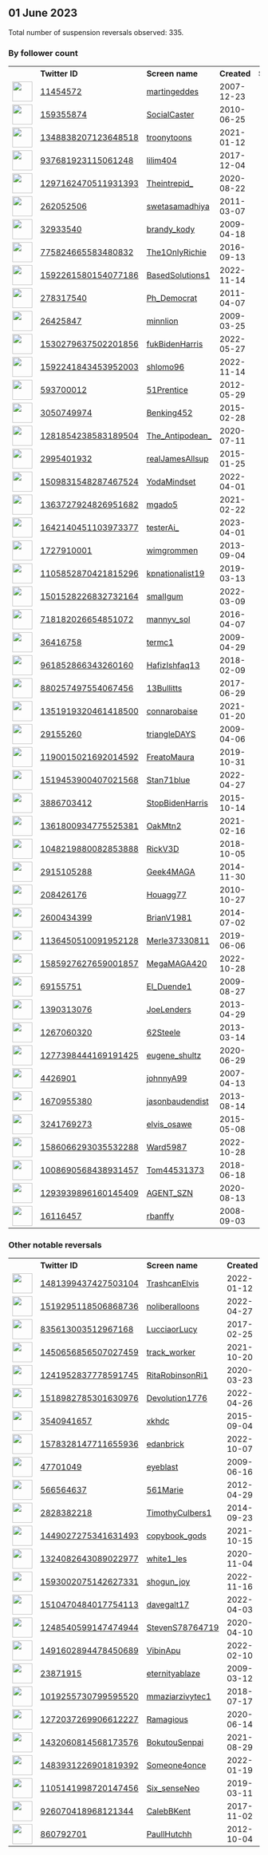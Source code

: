 
## 01 June 2023
Total number of suspension reversals observed: 335.

### By follower count
<table><tr><th></th><th align="left">Twitter ID</th><th align="left">Screen name</th>
<th align="left">Created</th><th align="left">Status</th><th align="left">Suspended</th><th align="left">Followers</th>
<tr><td><a href="https://pbs.twimg.com/profile_images/1176975324933963776/eazJceK7_normal.png"><img src="https://pbs.twimg.com/profile_images/1176975324933963776/eazJceK7_normal.png" width="40px" height="40px" align="center"/></a></td><td><a href="https://twitter.com/intent/user?user_id=11454572">11454572</a></td><td><a href="https://twitter.com/martingeddes">martingeddes</a></td><td>2007-12-23</td><td align="center"></td><td></td><td>159264</td></tr>
<tr><td><a href="https://pbs.twimg.com/profile_images/441735386734157824/kk9-RtaK_normal.jpeg"><img src="https://pbs.twimg.com/profile_images/441735386734157824/kk9-RtaK_normal.jpeg" width="40px" height="40px" align="center"/></a></td><td><a href="https://twitter.com/intent/user?user_id=159355874">159355874</a></td><td><a href="https://twitter.com/SocialCaster">SocialCaster</a></td><td>2010-06-25</td><td align="center"></td><td>2023-01-24</td><td>91550</td></tr>
<tr><td><a href="https://pbs.twimg.com/profile_images/1665694768930918401/RCqTk-IW_normal.jpg"><img src="https://pbs.twimg.com/profile_images/1665694768930918401/RCqTk-IW_normal.jpg" width="40px" height="40px" align="center"/></a></td><td><a href="https://twitter.com/intent/user?user_id=1348838207123648518">1348838207123648518</a></td><td><a href="https://twitter.com/troonytoons">troonytoons</a></td><td>2021-01-12</td><td align="center"></td><td>2023-03-19</td><td>58204</td></tr>
<tr><td><a href="https://pbs.twimg.com/profile_images/1663910991908728833/XToz_afB_normal.jpg"><img src="https://pbs.twimg.com/profile_images/1663910991908728833/XToz_afB_normal.jpg" width="40px" height="40px" align="center"/></a></td><td><a href="https://twitter.com/intent/user?user_id=937681923115061248">937681923115061248</a></td><td><a href="https://twitter.com/lilim404">lilim404</a></td><td>2017-12-04</td><td align="center"></td><td>2023-04-26</td><td>34297</td></tr>
<tr><td><a href="https://pbs.twimg.com/profile_images/1329265390162124801/4wY6mBrh_normal.jpg"><img src="https://pbs.twimg.com/profile_images/1329265390162124801/4wY6mBrh_normal.jpg" width="40px" height="40px" align="center"/></a></td><td><a href="https://twitter.com/intent/user?user_id=1297162470511931393">1297162470511931393</a></td><td><a href="https://twitter.com/Theintrepid_">Theintrepid_</a></td><td>2020-08-22</td><td align="center"></td><td></td><td>32979</td></tr>
<tr><td><a href="https://pbs.twimg.com/profile_images/1649782219291107329/AcdcrKlU_normal.jpg"><img src="https://pbs.twimg.com/profile_images/1649782219291107329/AcdcrKlU_normal.jpg" width="40px" height="40px" align="center"/></a></td><td><a href="https://twitter.com/intent/user?user_id=262052506">262052506</a></td><td><a href="https://twitter.com/swetasamadhiya">swetasamadhiya</a></td><td>2011-03-07</td><td align="center"></td><td></td><td>32569</td></tr>
<tr><td><a href="https://pbs.twimg.com/profile_images/1312514658922688513/8u58laqR_normal.jpg"><img src="https://pbs.twimg.com/profile_images/1312514658922688513/8u58laqR_normal.jpg" width="40px" height="40px" align="center"/></a></td><td><a href="https://twitter.com/intent/user?user_id=32933540">32933540</a></td><td><a href="https://twitter.com/brandy_kody">brandy_kody</a></td><td>2009-04-18</td><td align="center"></td><td>2022-09-09</td><td>30957</td></tr>
<tr><td><a href="https://pbs.twimg.com/profile_images/1176145373095714818/YttE1uPH_normal.jpg"><img src="https://pbs.twimg.com/profile_images/1176145373095714818/YttE1uPH_normal.jpg" width="40px" height="40px" align="center"/></a></td><td><a href="https://twitter.com/intent/user?user_id=775824665583480832">775824665583480832</a></td><td><a href="https://twitter.com/The1OnlyRichie">The1OnlyRichie</a></td><td>2016-09-13</td><td align="center"></td><td>2022-09-29</td><td>25815</td></tr>
<tr><td><a href="https://pbs.twimg.com/profile_images/1665555269957439489/UchfkneE_normal.jpg"><img src="https://pbs.twimg.com/profile_images/1665555269957439489/UchfkneE_normal.jpg" width="40px" height="40px" align="center"/></a></td><td><a href="https://twitter.com/intent/user?user_id=1592261580154077186">1592261580154077186</a></td><td><a href="https://twitter.com/BasedSolutions1">BasedSolutions1</a></td><td>2022-11-14</td><td align="center"></td><td>2023-05-29</td><td>25624</td></tr>
<tr><td><a href="https://pbs.twimg.com/profile_images/1646405529873403904/quF1WZEl_normal.jpg"><img src="https://pbs.twimg.com/profile_images/1646405529873403904/quF1WZEl_normal.jpg" width="40px" height="40px" align="center"/></a></td><td><a href="https://twitter.com/intent/user?user_id=278317540">278317540</a></td><td><a href="https://twitter.com/Ph_Democrat">Ph_Democrat</a></td><td>2011-04-07</td><td align="center"></td><td></td><td>23248</td></tr>
<tr><td><a href="https://pbs.twimg.com/profile_images/1663078304889421824/8wILPQHS_normal.jpg"><img src="https://pbs.twimg.com/profile_images/1663078304889421824/8wILPQHS_normal.jpg" width="40px" height="40px" align="center"/></a></td><td><a href="https://twitter.com/intent/user?user_id=26425847">26425847</a></td><td><a href="https://twitter.com/minnlion">minnlion</a></td><td>2009-03-25</td><td align="center"></td><td></td><td>21996</td></tr>
<tr><td><a href="https://pbs.twimg.com/profile_images/1530426982831300609/L0gadUjR_normal.jpg"><img src="https://pbs.twimg.com/profile_images/1530426982831300609/L0gadUjR_normal.jpg" width="40px" height="40px" align="center"/></a></td><td><a href="https://twitter.com/intent/user?user_id=1530279637502201856">1530279637502201856</a></td><td><a href="https://twitter.com/fukBidenHarris">fukBidenHarris</a></td><td>2022-05-27</td><td align="center"></td><td>2023-05-31</td><td>17840</td></tr>
<tr><td><a href="https://pbs.twimg.com/profile_images/1664029088116359168/E3gVDnwz_normal.png"><img src="https://pbs.twimg.com/profile_images/1664029088116359168/E3gVDnwz_normal.png" width="40px" height="40px" align="center"/></a></td><td><a href="https://twitter.com/intent/user?user_id=1592241843453952003">1592241843453952003</a></td><td><a href="https://twitter.com/shlomo96">shlomo96</a></td><td>2022-11-14</td><td align="center"></td><td>2023-05-28</td><td>17464</td></tr>
<tr><td><a href="https://pbs.twimg.com/profile_images/1519183989298372608/8E4AQneY_normal.jpg"><img src="https://pbs.twimg.com/profile_images/1519183989298372608/8E4AQneY_normal.jpg" width="40px" height="40px" align="center"/></a></td><td><a href="https://twitter.com/intent/user?user_id=593700012">593700012</a></td><td><a href="https://twitter.com/51Prentice">51Prentice</a></td><td>2012-05-29</td><td align="center"></td><td>2023-01-06</td><td>16843</td></tr>
<tr><td><a href="https://pbs.twimg.com/profile_images/1161537940020965376/eNdwQa8E_normal.jpg"><img src="https://pbs.twimg.com/profile_images/1161537940020965376/eNdwQa8E_normal.jpg" width="40px" height="40px" align="center"/></a></td><td><a href="https://twitter.com/intent/user?user_id=3050749974">3050749974</a></td><td><a href="https://twitter.com/Benking452">Benking452</a></td><td>2015-02-28</td><td align="center"></td><td>2022-12-14</td><td>15211</td></tr>
<tr><td><a href="https://pbs.twimg.com/profile_images/1605707379534102528/zaMAnQVG_normal.jpg"><img src="https://pbs.twimg.com/profile_images/1605707379534102528/zaMAnQVG_normal.jpg" width="40px" height="40px" align="center"/></a></td><td><a href="https://twitter.com/intent/user?user_id=1281854238583189504">1281854238583189504</a></td><td><a href="https://twitter.com/The_Antipodean_">The_Antipodean_</a></td><td>2020-07-11</td><td align="center"></td><td>2023-04-04</td><td>15152</td></tr>
<tr><td><a href="https://pbs.twimg.com/profile_images/943812143014600704/k2x1fB9b_normal.jpg"><img src="https://pbs.twimg.com/profile_images/943812143014600704/k2x1fB9b_normal.jpg" width="40px" height="40px" align="center"/></a></td><td><a href="https://twitter.com/intent/user?user_id=2995401932">2995401932</a></td><td><a href="https://twitter.com/realJamesAllsup">realJamesAllsup</a></td><td>2015-01-25</td><td align="center">👋</td><td></td><td>12854</td></tr>
<tr><td><a href="https://pbs.twimg.com/profile_images/1509831812578947077/eMko94_Y_normal.jpg"><img src="https://pbs.twimg.com/profile_images/1509831812578947077/eMko94_Y_normal.jpg" width="40px" height="40px" align="center"/></a></td><td><a href="https://twitter.com/intent/user?user_id=1509831548287467524">1509831548287467524</a></td><td><a href="https://twitter.com/YodaMindset">YodaMindset</a></td><td>2022-04-01</td><td align="center"></td><td>2022-06-05</td><td>12004</td></tr>
<tr><td><a href="https://pbs.twimg.com/profile_images/1599347644874346497/RWuIvx4e_normal.jpg"><img src="https://pbs.twimg.com/profile_images/1599347644874346497/RWuIvx4e_normal.jpg" width="40px" height="40px" align="center"/></a></td><td><a href="https://twitter.com/intent/user?user_id=1363727924826951682">1363727924826951682</a></td><td><a href="https://twitter.com/mgado5">mgado5</a></td><td>2021-02-22</td><td align="center">🚫</td><td>2023-05-17</td><td>11888</td></tr>
<tr><td><a href="https://pbs.twimg.com/profile_images/1642143695914020865/at77I3JK_normal.jpg"><img src="https://pbs.twimg.com/profile_images/1642143695914020865/at77I3JK_normal.jpg" width="40px" height="40px" align="center"/></a></td><td><a href="https://twitter.com/intent/user?user_id=1642140451103973377">1642140451103973377</a></td><td><a href="https://twitter.com/testerAi_">testerAi_</a></td><td>2023-04-01</td><td align="center"></td><td>2023-05-28</td><td>11491</td></tr>
<tr><td><a href="https://pbs.twimg.com/profile_images/1499065831698878472/M3h1aoJG_normal.jpg"><img src="https://pbs.twimg.com/profile_images/1499065831698878472/M3h1aoJG_normal.jpg" width="40px" height="40px" align="center"/></a></td><td><a href="https://twitter.com/intent/user?user_id=1727910001">1727910001</a></td><td><a href="https://twitter.com/wimgrommen">wimgrommen</a></td><td>2013-09-04</td><td align="center"></td><td>2023-05-30</td><td>11238</td></tr>
<tr><td><a href="https://pbs.twimg.com/profile_images/1252680575904858114/qAk3CN3U_normal.jpg"><img src="https://pbs.twimg.com/profile_images/1252680575904858114/qAk3CN3U_normal.jpg" width="40px" height="40px" align="center"/></a></td><td><a href="https://twitter.com/intent/user?user_id=1105852870421815296">1105852870421815296</a></td><td><a href="https://twitter.com/kpnationalist19">kpnationalist19</a></td><td>2019-03-13</td><td align="center"></td><td>2022-04-23</td><td>9877</td></tr>
<tr><td><a href="https://pbs.twimg.com/profile_images/1525631651623075840/Az5haZLP_normal.jpg"><img src="https://pbs.twimg.com/profile_images/1525631651623075840/Az5haZLP_normal.jpg" width="40px" height="40px" align="center"/></a></td><td><a href="https://twitter.com/intent/user?user_id=1501528226832732164">1501528226832732164</a></td><td><a href="https://twitter.com/smaIIgum">smaIIgum</a></td><td>2022-03-09</td><td align="center">🔒</td><td>2022-05-27</td><td>9841</td></tr>
<tr><td><a href="https://pbs.twimg.com/profile_images/1663715925235752960/OB-x7i3V_normal.jpg"><img src="https://pbs.twimg.com/profile_images/1663715925235752960/OB-x7i3V_normal.jpg" width="40px" height="40px" align="center"/></a></td><td><a href="https://twitter.com/intent/user?user_id=718182026654851072">718182026654851072</a></td><td><a href="https://twitter.com/mannyv_sol">mannyv_sol</a></td><td>2016-04-07</td><td align="center"></td><td>2023-05-20</td><td>9085</td></tr>
<tr><td><a href="https://pbs.twimg.com/profile_images/1270526043514982405/iemrGLHv_normal.jpg"><img src="https://pbs.twimg.com/profile_images/1270526043514982405/iemrGLHv_normal.jpg" width="40px" height="40px" align="center"/></a></td><td><a href="https://twitter.com/intent/user?user_id=36416758">36416758</a></td><td><a href="https://twitter.com/termc1">termc1</a></td><td>2009-04-29</td><td align="center"></td><td>2023-01-23</td><td>9058</td></tr>
<tr><td><a href="https://pbs.twimg.com/profile_images/1630915059336503296/qo3Sj-QY_normal.jpg"><img src="https://pbs.twimg.com/profile_images/1630915059336503296/qo3Sj-QY_normal.jpg" width="40px" height="40px" align="center"/></a></td><td><a href="https://twitter.com/intent/user?user_id=961852866343260160">961852866343260160</a></td><td><a href="https://twitter.com/HafizIshfaq13">HafizIshfaq13</a></td><td>2018-02-09</td><td align="center"></td><td>2023-05-25</td><td>7234</td></tr>
<tr><td><a href="https://pbs.twimg.com/profile_images/1324554923007045633/AZdx8qTz_normal.jpg"><img src="https://pbs.twimg.com/profile_images/1324554923007045633/AZdx8qTz_normal.jpg" width="40px" height="40px" align="center"/></a></td><td><a href="https://twitter.com/intent/user?user_id=880257497554067456">880257497554067456</a></td><td><a href="https://twitter.com/13Bullitts">13Bullitts</a></td><td>2017-06-29</td><td align="center"></td><td>2022-05-05</td><td>6758</td></tr>
<tr><td><a href="https://pbs.twimg.com/profile_images/1658907423963324419/6ufi9VyT_normal.jpg"><img src="https://pbs.twimg.com/profile_images/1658907423963324419/6ufi9VyT_normal.jpg" width="40px" height="40px" align="center"/></a></td><td><a href="https://twitter.com/intent/user?user_id=1351919320461418500">1351919320461418500</a></td><td><a href="https://twitter.com/connarobaise">connarobaise</a></td><td>2021-01-20</td><td align="center"></td><td></td><td>6081</td></tr>
<tr><td><a href="https://pbs.twimg.com/profile_images/1399668721354874884/xVBo1Xpt_normal.png"><img src="https://pbs.twimg.com/profile_images/1399668721354874884/xVBo1Xpt_normal.png" width="40px" height="40px" align="center"/></a></td><td><a href="https://twitter.com/intent/user?user_id=29155260">29155260</a></td><td><a href="https://twitter.com/triangleDAYS">triangleDAYS</a></td><td>2009-04-06</td><td align="center"></td><td>2022-11-28</td><td>6013</td></tr>
<tr><td><a href="https://pbs.twimg.com/profile_images/1190036876633227264/jBMWo64v_normal.jpg"><img src="https://pbs.twimg.com/profile_images/1190036876633227264/jBMWo64v_normal.jpg" width="40px" height="40px" align="center"/></a></td><td><a href="https://twitter.com/intent/user?user_id=1190015021692014592">1190015021692014592</a></td><td><a href="https://twitter.com/FreatoMaura">FreatoMaura</a></td><td>2019-10-31</td><td align="center"></td><td></td><td>5682</td></tr>
<tr><td><a href="https://pbs.twimg.com/profile_images/1606390709174603808/7nMs-2rI_normal.jpg"><img src="https://pbs.twimg.com/profile_images/1606390709174603808/7nMs-2rI_normal.jpg" width="40px" height="40px" align="center"/></a></td><td><a href="https://twitter.com/intent/user?user_id=1519453900407021568">1519453900407021568</a></td><td><a href="https://twitter.com/Stan71blue">Stan71blue</a></td><td>2022-04-27</td><td align="center"></td><td>2023-05-25</td><td>5401</td></tr>
<tr><td><a href="https://pbs.twimg.com/profile_images/1347436484840747008/7zRyTS3-_normal.jpg"><img src="https://pbs.twimg.com/profile_images/1347436484840747008/7zRyTS3-_normal.jpg" width="40px" height="40px" align="center"/></a></td><td><a href="https://twitter.com/intent/user?user_id=3886703412">3886703412</a></td><td><a href="https://twitter.com/StopBidenHarris">StopBidenHarris</a></td><td>2015-10-14</td><td align="center"></td><td></td><td>5363</td></tr>
<tr><td><a href="https://pbs.twimg.com/profile_images/1598488683992285184/Xd_T_4iD_normal.jpg"><img src="https://pbs.twimg.com/profile_images/1598488683992285184/Xd_T_4iD_normal.jpg" width="40px" height="40px" align="center"/></a></td><td><a href="https://twitter.com/intent/user?user_id=1361800934775525381">1361800934775525381</a></td><td><a href="https://twitter.com/OakMtn2">OakMtn2</a></td><td>2021-02-16</td><td align="center"></td><td>2023-05-28</td><td>4225</td></tr>
<tr><td><a href="https://pbs.twimg.com/profile_images/1575904101044346880/J0k41ORf_normal.jpg"><img src="https://pbs.twimg.com/profile_images/1575904101044346880/J0k41ORf_normal.jpg" width="40px" height="40px" align="center"/></a></td><td><a href="https://twitter.com/intent/user?user_id=1048219880082853888">1048219880082853888</a></td><td><a href="https://twitter.com/RickV3D">RickV3D</a></td><td>2018-10-05</td><td align="center"></td><td>2022-10-07</td><td>4207</td></tr>
<tr><td><a href="https://pbs.twimg.com/profile_images/1147676392768720896/6miILMDI_normal.png"><img src="https://pbs.twimg.com/profile_images/1147676392768720896/6miILMDI_normal.png" width="40px" height="40px" align="center"/></a></td><td><a href="https://twitter.com/intent/user?user_id=2915105288">2915105288</a></td><td><a href="https://twitter.com/Geek4MAGA">Geek4MAGA</a></td><td>2014-11-30</td><td align="center"></td><td>2023-05-29</td><td>4170</td></tr>
<tr><td><a href="https://pbs.twimg.com/profile_images/1242820856042094592/-48Hvy4o_normal.jpg"><img src="https://pbs.twimg.com/profile_images/1242820856042094592/-48Hvy4o_normal.jpg" width="40px" height="40px" align="center"/></a></td><td><a href="https://twitter.com/intent/user?user_id=208426176">208426176</a></td><td><a href="https://twitter.com/Houagg77">Houagg77</a></td><td>2010-10-27</td><td align="center"></td><td>2023-05-25</td><td>3807</td></tr>
<tr><td><a href="https://pbs.twimg.com/profile_images/909590760479014913/uE-eck-5_normal.jpg"><img src="https://pbs.twimg.com/profile_images/909590760479014913/uE-eck-5_normal.jpg" width="40px" height="40px" align="center"/></a></td><td><a href="https://twitter.com/intent/user?user_id=2600434399">2600434399</a></td><td><a href="https://twitter.com/BrianV1981">BrianV1981</a></td><td>2014-07-02</td><td align="center"></td><td>2022-11-26</td><td>3731</td></tr>
<tr><td><a href="https://abs.twimg.com/sticky/default_profile_images/default_profile_normal.png"><img src="https://abs.twimg.com/sticky/default_profile_images/default_profile_normal.png" width="40px" height="40px" align="center"/></a></td><td><a href="https://twitter.com/intent/user?user_id=1136450510091952128">1136450510091952128</a></td><td><a href="https://twitter.com/Merle37330811">Merle37330811</a></td><td>2019-06-06</td><td align="center"></td><td>2023-05-29</td><td>3541</td></tr>
<tr><td><a href="https://pbs.twimg.com/profile_images/1662456738136637441/iKkC7rxk_normal.jpg"><img src="https://pbs.twimg.com/profile_images/1662456738136637441/iKkC7rxk_normal.jpg" width="40px" height="40px" align="center"/></a></td><td><a href="https://twitter.com/intent/user?user_id=1585927627659001857">1585927627659001857</a></td><td><a href="https://twitter.com/MegaMAGA420">MegaMAGA420</a></td><td>2022-10-28</td><td align="center"></td><td>2023-05-25</td><td>3482</td></tr>
<tr><td><a href="https://pbs.twimg.com/profile_images/463910174/watcher_normal.jpg"><img src="https://pbs.twimg.com/profile_images/463910174/watcher_normal.jpg" width="40px" height="40px" align="center"/></a></td><td><a href="https://twitter.com/intent/user?user_id=69155751">69155751</a></td><td><a href="https://twitter.com/El_Duende1">El_Duende1</a></td><td>2009-08-27</td><td align="center"></td><td>2023-01-03</td><td>3429</td></tr>
<tr><td><a href="https://pbs.twimg.com/profile_images/824266806395289600/HPQk6hRp_normal.jpg"><img src="https://pbs.twimg.com/profile_images/824266806395289600/HPQk6hRp_normal.jpg" width="40px" height="40px" align="center"/></a></td><td><a href="https://twitter.com/intent/user?user_id=1390313076">1390313076</a></td><td><a href="https://twitter.com/JoeLenders">JoeLenders</a></td><td>2013-04-29</td><td align="center"></td><td></td><td>3396</td></tr>
<tr><td><a href="https://pbs.twimg.com/profile_images/802265160371044352/jThhY2Jn_normal.jpg"><img src="https://pbs.twimg.com/profile_images/802265160371044352/jThhY2Jn_normal.jpg" width="40px" height="40px" align="center"/></a></td><td><a href="https://twitter.com/intent/user?user_id=1267060320">1267060320</a></td><td><a href="https://twitter.com/62Steele">62Steele</a></td><td>2013-03-14</td><td align="center"></td><td>2023-01-08</td><td>3348</td></tr>
<tr><td><a href="https://pbs.twimg.com/profile_images/1593769479758045184/ahhMBRUb_normal.jpg"><img src="https://pbs.twimg.com/profile_images/1593769479758045184/ahhMBRUb_normal.jpg" width="40px" height="40px" align="center"/></a></td><td><a href="https://twitter.com/intent/user?user_id=1277398444169191425">1277398444169191425</a></td><td><a href="https://twitter.com/eugene_shultz">eugene_shultz</a></td><td>2020-06-29</td><td align="center"></td><td>2023-05-24</td><td>3343</td></tr>
<tr><td><a href="https://pbs.twimg.com/profile_images/1336646854801494016/mHLajsYh_normal.jpg"><img src="https://pbs.twimg.com/profile_images/1336646854801494016/mHLajsYh_normal.jpg" width="40px" height="40px" align="center"/></a></td><td><a href="https://twitter.com/intent/user?user_id=4426901">4426901</a></td><td><a href="https://twitter.com/johnnyA99">johnnyA99</a></td><td>2007-04-13</td><td align="center"></td><td>2023-05-28</td><td>3282</td></tr>
<tr><td><a href="https://pbs.twimg.com/profile_images/1187447696241627137/L3Gqhfwr_normal.jpg"><img src="https://pbs.twimg.com/profile_images/1187447696241627137/L3Gqhfwr_normal.jpg" width="40px" height="40px" align="center"/></a></td><td><a href="https://twitter.com/intent/user?user_id=1670955380">1670955380</a></td><td><a href="https://twitter.com/jasonbaudendist">jasonbaudendist</a></td><td>2013-08-14</td><td align="center"></td><td></td><td>3242</td></tr>
<tr><td><a href="https://pbs.twimg.com/profile_images/1528747997361741826/f_0lg34j_normal.jpg"><img src="https://pbs.twimg.com/profile_images/1528747997361741826/f_0lg34j_normal.jpg" width="40px" height="40px" align="center"/></a></td><td><a href="https://twitter.com/intent/user?user_id=3241769273">3241769273</a></td><td><a href="https://twitter.com/elvis_osawe">elvis_osawe</a></td><td>2015-05-08</td><td align="center"></td><td>2022-06-05</td><td>3109</td></tr>
<tr><td><a href="https://pbs.twimg.com/profile_images/1586067172459417600/Bhb0Kq3w_normal.jpg"><img src="https://pbs.twimg.com/profile_images/1586067172459417600/Bhb0Kq3w_normal.jpg" width="40px" height="40px" align="center"/></a></td><td><a href="https://twitter.com/intent/user?user_id=1586066293035532288">1586066293035532288</a></td><td><a href="https://twitter.com/Ward5987">Ward5987</a></td><td>2022-10-28</td><td align="center"></td><td>2023-05-28</td><td>3066</td></tr>
<tr><td><a href="https://pbs.twimg.com/profile_images/1299473779236708355/2aEUM_wp_normal.jpg"><img src="https://pbs.twimg.com/profile_images/1299473779236708355/2aEUM_wp_normal.jpg" width="40px" height="40px" align="center"/></a></td><td><a href="https://twitter.com/intent/user?user_id=1008690568438931457">1008690568438931457</a></td><td><a href="https://twitter.com/Tom44531373">Tom44531373</a></td><td>2018-06-18</td><td align="center"></td><td></td><td>2849</td></tr>
<tr><td><a href="https://pbs.twimg.com/profile_images/1633383680499646464/5xgcBMql_normal.jpg"><img src="https://pbs.twimg.com/profile_images/1633383680499646464/5xgcBMql_normal.jpg" width="40px" height="40px" align="center"/></a></td><td><a href="https://twitter.com/intent/user?user_id=1293939896160145409">1293939896160145409</a></td><td><a href="https://twitter.com/AGENT_SZN">AGENT_SZN</a></td><td>2020-08-13</td><td align="center"></td><td></td><td>2832</td></tr>
<tr><td><a href="https://pbs.twimg.com/profile_images/601426761323261952/an95FUut_normal.jpg"><img src="https://pbs.twimg.com/profile_images/601426761323261952/an95FUut_normal.jpg" width="40px" height="40px" align="center"/></a></td><td><a href="https://twitter.com/intent/user?user_id=16116457">16116457</a></td><td><a href="https://twitter.com/rbanffy">rbanffy</a></td><td>2008-09-03</td><td align="center"></td><td></td><td>2639</td></tr>
</table>

### Other notable reversals
<table><tr><th></th><th align="left">Twitter ID</th><th align="left">Screen name</th>
<th align="left">Created</th><th align="left">Status</th><th align="left">Suspended</th><th align="left">Followers</th>
<tr><td><a href="https://pbs.twimg.com/profile_images/1481526579725357056/ZBsAcHfo_normal.jpg"><img src="https://pbs.twimg.com/profile_images/1481526579725357056/ZBsAcHfo_normal.jpg" width="40px" height="40px" align="center"/></a></td><td><a href="https://twitter.com/intent/user?user_id=1481399437427503104">1481399437427503104</a></td><td><a href="https://twitter.com/TrashcanElvis">TrashcanElvis</a></td><td>2022-01-12</td><td align="center"></td><td>2022-07-23</td><td>405</td></tr>
<tr><td><a href="https://pbs.twimg.com/profile_images/1537797125265887234/BBZcB7w5_normal.jpg"><img src="https://pbs.twimg.com/profile_images/1537797125265887234/BBZcB7w5_normal.jpg" width="40px" height="40px" align="center"/></a></td><td><a href="https://twitter.com/intent/user?user_id=1519295118506868736">1519295118506868736</a></td><td><a href="https://twitter.com/noliberalloons">noliberalloons</a></td><td>2022-04-27</td><td align="center"></td><td>2023-01-02</td><td>2337</td></tr>
<tr><td><a href="https://pbs.twimg.com/profile_images/1423279763112685574/zLwQZ0iz_normal.jpg"><img src="https://pbs.twimg.com/profile_images/1423279763112685574/zLwQZ0iz_normal.jpg" width="40px" height="40px" align="center"/></a></td><td><a href="https://twitter.com/intent/user?user_id=835613003512967168">835613003512967168</a></td><td><a href="https://twitter.com/LucciaorLucy">LucciaorLucy</a></td><td>2017-02-25</td><td align="center"></td><td>2023-01-08</td><td>857</td></tr>
<tr><td><a href="https://pbs.twimg.com/profile_images/1554282615762407425/5RN-HSbc_normal.jpg"><img src="https://pbs.twimg.com/profile_images/1554282615762407425/5RN-HSbc_normal.jpg" width="40px" height="40px" align="center"/></a></td><td><a href="https://twitter.com/intent/user?user_id=1450656856507027459">1450656856507027459</a></td><td><a href="https://twitter.com/track_worker">track_worker</a></td><td>2021-10-20</td><td align="center"></td><td>2023-05-28</td><td>2028</td></tr>
<tr><td><a href="https://pbs.twimg.com/profile_images/1313373686037004288/LiAqKJyf_normal.jpg"><img src="https://pbs.twimg.com/profile_images/1313373686037004288/LiAqKJyf_normal.jpg" width="40px" height="40px" align="center"/></a></td><td><a href="https://twitter.com/intent/user?user_id=1241952837778591745">1241952837778591745</a></td><td><a href="https://twitter.com/RitaRobinsonRi1">RitaRobinsonRi1</a></td><td>2020-03-23</td><td align="center"></td><td>2023-01-05</td><td>850</td></tr>
<tr><td><a href="https://pbs.twimg.com/profile_images/1524950955262885890/AVQoF0ze_normal.jpg"><img src="https://pbs.twimg.com/profile_images/1524950955262885890/AVQoF0ze_normal.jpg" width="40px" height="40px" align="center"/></a></td><td><a href="https://twitter.com/intent/user?user_id=1518982785301630976">1518982785301630976</a></td><td><a href="https://twitter.com/Devolution1776">Devolution1776</a></td><td>2022-04-26</td><td align="center"></td><td>2023-05-29</td><td>859</td></tr>
<tr><td><a href="https://pbs.twimg.com/profile_images/1583534623233015809/-qyESszF_normal.jpg"><img src="https://pbs.twimg.com/profile_images/1583534623233015809/-qyESszF_normal.jpg" width="40px" height="40px" align="center"/></a></td><td><a href="https://twitter.com/intent/user?user_id=3540941657">3540941657</a></td><td><a href="https://twitter.com/xkhdc">xkhdc</a></td><td>2015-09-04</td><td align="center"></td><td>2023-05-28</td><td>1196</td></tr>
<tr><td><a href="https://pbs.twimg.com/profile_images/1611459973158162432/0j_M_Id__normal.jpg"><img src="https://pbs.twimg.com/profile_images/1611459973158162432/0j_M_Id__normal.jpg" width="40px" height="40px" align="center"/></a></td><td><a href="https://twitter.com/intent/user?user_id=1578328147711655936">1578328147711655936</a></td><td><a href="https://twitter.com/edanbrick">edanbrick</a></td><td>2022-10-07</td><td align="center"></td><td>2023-01-06</td><td>1326</td></tr>
<tr><td><a href="https://pbs.twimg.com/profile_images/1213475659890200577/PVkOEjqf_normal.jpg"><img src="https://pbs.twimg.com/profile_images/1213475659890200577/PVkOEjqf_normal.jpg" width="40px" height="40px" align="center"/></a></td><td><a href="https://twitter.com/intent/user?user_id=47701049">47701049</a></td><td><a href="https://twitter.com/eyeblast">eyeblast</a></td><td>2009-06-16</td><td align="center"></td><td>2023-01-03</td><td>294</td></tr>
<tr><td><a href="https://pbs.twimg.com/profile_images/1581936869289463815/WyLbw30O_normal.jpg"><img src="https://pbs.twimg.com/profile_images/1581936869289463815/WyLbw30O_normal.jpg" width="40px" height="40px" align="center"/></a></td><td><a href="https://twitter.com/intent/user?user_id=566564637">566564637</a></td><td><a href="https://twitter.com/561Marie">561Marie</a></td><td>2012-04-29</td><td align="center">🔒</td><td>2022-12-07</td><td>1700</td></tr>
<tr><td><a href="https://pbs.twimg.com/profile_images/568162455746912256/KFQrTHju_normal.jpeg"><img src="https://pbs.twimg.com/profile_images/568162455746912256/KFQrTHju_normal.jpeg" width="40px" height="40px" align="center"/></a></td><td><a href="https://twitter.com/intent/user?user_id=2828382218">2828382218</a></td><td><a href="https://twitter.com/TimothyCulbers1">TimothyCulbers1</a></td><td>2014-09-23</td><td align="center"></td><td>2023-05-28</td><td>565</td></tr>
<tr><td><a href="https://pbs.twimg.com/profile_images/1449034499497549828/nwY5vEMN_normal.jpg"><img src="https://pbs.twimg.com/profile_images/1449034499497549828/nwY5vEMN_normal.jpg" width="40px" height="40px" align="center"/></a></td><td><a href="https://twitter.com/intent/user?user_id=1449027275341631493">1449027275341631493</a></td><td><a href="https://twitter.com/copybook_gods">copybook_gods</a></td><td>2021-10-15</td><td align="center"></td><td>2023-05-24</td><td>228</td></tr>
<tr><td><a href="https://pbs.twimg.com/profile_images/1348307196027629568/rUJPMVQF_normal.jpg"><img src="https://pbs.twimg.com/profile_images/1348307196027629568/rUJPMVQF_normal.jpg" width="40px" height="40px" align="center"/></a></td><td><a href="https://twitter.com/intent/user?user_id=1324082643089022977">1324082643089022977</a></td><td><a href="https://twitter.com/white1_les">white1_les</a></td><td>2020-11-04</td><td align="center"></td><td>2023-05-20</td><td>477</td></tr>
<tr><td><a href="https://pbs.twimg.com/profile_images/1597796537442177024/-sKf9jw__normal.jpg"><img src="https://pbs.twimg.com/profile_images/1597796537442177024/-sKf9jw__normal.jpg" width="40px" height="40px" align="center"/></a></td><td><a href="https://twitter.com/intent/user?user_id=1593002075142627331">1593002075142627331</a></td><td><a href="https://twitter.com/shogun_joy">shogun_joy</a></td><td>2022-11-16</td><td align="center"></td><td>2022-12-20</td><td>34</td></tr>
<tr><td><a href="https://pbs.twimg.com/profile_images/1519907921685004289/80i9fxIp_normal.jpg"><img src="https://pbs.twimg.com/profile_images/1519907921685004289/80i9fxIp_normal.jpg" width="40px" height="40px" align="center"/></a></td><td><a href="https://twitter.com/intent/user?user_id=1510470484017754113">1510470484017754113</a></td><td><a href="https://twitter.com/davegalt17">davegalt17</a></td><td>2022-04-03</td><td align="center"></td><td>2023-05-28</td><td>1548</td></tr>
<tr><td><a href="https://pbs.twimg.com/profile_images/1348032807432564740/BfFOkfSp_normal.jpg"><img src="https://pbs.twimg.com/profile_images/1348032807432564740/BfFOkfSp_normal.jpg" width="40px" height="40px" align="center"/></a></td><td><a href="https://twitter.com/intent/user?user_id=1248540599147474944">1248540599147474944</a></td><td><a href="https://twitter.com/StevenS78764719">StevenS78764719</a></td><td>2020-04-10</td><td align="center"></td><td>2023-05-24</td><td>575</td></tr>
<tr><td><a href="https://pbs.twimg.com/profile_images/1586616540287315968/6f9S7S0N_normal.jpg"><img src="https://pbs.twimg.com/profile_images/1586616540287315968/6f9S7S0N_normal.jpg" width="40px" height="40px" align="center"/></a></td><td><a href="https://twitter.com/intent/user?user_id=1491602894478450689">1491602894478450689</a></td><td><a href="https://twitter.com/VibinApu">VibinApu</a></td><td>2022-02-10</td><td align="center"></td><td>2022-11-07</td><td>206</td></tr>
<tr><td><a href="https://pbs.twimg.com/profile_images/1433890761569968129/2Jn2WUpc_normal.jpg"><img src="https://pbs.twimg.com/profile_images/1433890761569968129/2Jn2WUpc_normal.jpg" width="40px" height="40px" align="center"/></a></td><td><a href="https://twitter.com/intent/user?user_id=23871915">23871915</a></td><td><a href="https://twitter.com/eternityablaze">eternityablaze</a></td><td>2009-03-12</td><td align="center"></td><td>2023-05-28</td><td>183</td></tr>
<tr><td><a href="https://pbs.twimg.com/profile_images/1511719272703311877/EGs2czPK_normal.jpg"><img src="https://pbs.twimg.com/profile_images/1511719272703311877/EGs2czPK_normal.jpg" width="40px" height="40px" align="center"/></a></td><td><a href="https://twitter.com/intent/user?user_id=1019255730799595520">1019255730799595520</a></td><td><a href="https://twitter.com/mmaziarzivytec1">mmaziarzivytec1</a></td><td>2018-07-17</td><td align="center"></td><td>2023-02-06</td><td>1145</td></tr>
<tr><td><a href="https://pbs.twimg.com/profile_images/1651625364160905216/xVDBqcCj_normal.jpg"><img src="https://pbs.twimg.com/profile_images/1651625364160905216/xVDBqcCj_normal.jpg" width="40px" height="40px" align="center"/></a></td><td><a href="https://twitter.com/intent/user?user_id=1272037269906612227">1272037269906612227</a></td><td><a href="https://twitter.com/Ramagious">Ramagious</a></td><td>2020-06-14</td><td align="center"></td><td>2023-05-28</td><td>701</td></tr>
<tr><td><a href="https://pbs.twimg.com/profile_images/1432061520813428747/SZnTTxLW_normal.jpg"><img src="https://pbs.twimg.com/profile_images/1432061520813428747/SZnTTxLW_normal.jpg" width="40px" height="40px" align="center"/></a></td><td><a href="https://twitter.com/intent/user?user_id=1432060814568173576">1432060814568173576</a></td><td><a href="https://twitter.com/BokutouSenpai">BokutouSenpai</a></td><td>2021-08-29</td><td align="center"></td><td>2023-04-18</td><td>536</td></tr>
<tr><td><a href="https://pbs.twimg.com/profile_images/1599925799880204288/VNMT5U6h_normal.jpg"><img src="https://pbs.twimg.com/profile_images/1599925799880204288/VNMT5U6h_normal.jpg" width="40px" height="40px" align="center"/></a></td><td><a href="https://twitter.com/intent/user?user_id=1483931226901819392">1483931226901819392</a></td><td><a href="https://twitter.com/Someone4once">Someone4once</a></td><td>2022-01-19</td><td align="center"></td><td>2023-05-28</td><td>197</td></tr>
<tr><td><a href="https://pbs.twimg.com/profile_images/1666059773052329984/4GtecmfD_normal.jpg"><img src="https://pbs.twimg.com/profile_images/1666059773052329984/4GtecmfD_normal.jpg" width="40px" height="40px" align="center"/></a></td><td><a href="https://twitter.com/intent/user?user_id=1105141998720147456">1105141998720147456</a></td><td><a href="https://twitter.com/Six_senseNeo">Six_senseNeo</a></td><td>2019-03-11</td><td align="center"></td><td>2023-02-19</td><td>268</td></tr>
<tr><td><a href="https://pbs.twimg.com/profile_images/1636133464041836544/uUC671zA_normal.jpg"><img src="https://pbs.twimg.com/profile_images/1636133464041836544/uUC671zA_normal.jpg" width="40px" height="40px" align="center"/></a></td><td><a href="https://twitter.com/intent/user?user_id=926070418968121344">926070418968121344</a></td><td><a href="https://twitter.com/CalebBKent">CalebBKent</a></td><td>2017-11-02</td><td align="center"></td><td>2023-05-28</td><td>1726</td></tr>
<tr><td><a href="https://pbs.twimg.com/profile_images/1659022183799181312/_LFtwumU_normal.jpg"><img src="https://pbs.twimg.com/profile_images/1659022183799181312/_LFtwumU_normal.jpg" width="40px" height="40px" align="center"/></a></td><td><a href="https://twitter.com/intent/user?user_id=860792701">860792701</a></td><td><a href="https://twitter.com/PaullHutchh">PaullHutchh</a></td><td>2012-10-04</td><td align="center"></td><td>2023-05-28</td><td>1731</td></tr>
</table>
